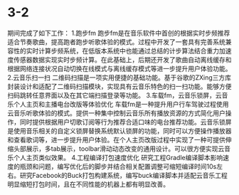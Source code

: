 # 3-2
期间完成了如下工作：
1.跑步fm
跑步fm是在音乐软件中首创的根据实时步频推荐适合节奏歌曲，提高跑者跑步听歌体验的模式。过程中开发了一套具有完善系统兼容性的实时计算步频系统，在低版本系统中也能通过总结的计步算法结合重力加速度传感器数据实现实时步频计算。在此基础上，后期还开发了歌曲自动离线缓存和根据网络连接状况自动切换在线模式与离线缓存模式等进一步提升用户体验功能。
2.云音乐扫一扫
二维码扫描是一项实用便捷的基础功能。基于谷歌的ZXing三方库封装设计和适配了二维码扫描模块，实现具有云音乐特色的扫一扫功能。能够方便扫码跳转任意界面以及在其它端扫描登录等功能。
3.车载fm，云音乐锁屏，云音乐个人主页和主播电台改版等体验优化
车载fm是一种提升用户行车驾驶过程使用云音乐听歌体验的模式。提供一种集中控制云音乐所有播放资源的方式简化用户操作，同时提供根据用户切歌订阅等行为推荐合适口味的电台推荐功能。云音乐锁屏是使用音乐相关的自定义锁屏替换系统默认锁屏的功能，同时可以方便操作播放器和查看歌词等，进一步提升用户体验。在个人主页改版过程中实现了一种可提供伸缩头部展示，多tab展示，toolbar滑动动态改变的通用设计。可以很方便实现云音乐个人主页类似效果。
4.工程编译打包速度优化
研究工程Gradle编译脚本影响速度的瓶颈和问题，编写优化后的脚步并结合相关配置调整可缩短编译时间10s左右。研究Facebook的Buck打包构建系统，编写buck编译脚本并适配云音乐工程明显缩短打包时间，且在不同性能的机器上都有明显改善。

